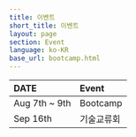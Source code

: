 ```yaml
---
title: 이벤트 
short_title: 이벤트
layout: page
section: Event
language: ko-KR
base_url: bootcamp.html
---
```


| DATE | Event| 
|:---|:---|
| Aug 7th ~ 9th | Bootcamp |
| Sep 16th | 기술교류회 |

<span class="image fit"><img src="./images/F1TENTH/bootcamp.png" alt="" /></span>
<br>

